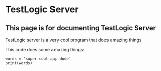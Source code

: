 # TestLogic Server #
## This page is for documenting TestLogic Server ##
TestLogic server is a very cool program that does amazing things

This code does some amazing things:
```
words = 'super cool app dude'
print(words)
```



